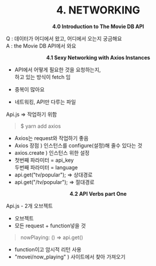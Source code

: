 <h1 align="center">
4. NETWORKING
</h1> 
<p align="center">
  <strong>4.0 Introduction to The Movie DB API</strong><br>
</p>

Q : 데이터가 어디에서 왔고, 어디에서 오는지 궁금해요 \
A : the Movie DB API에서 와요

<p align="center">
  <strong>4.1 Sexy Networking with Axios Instances</strong><br>
</p>

+ API에서 어떻게 필요한 것을 요청하는지, \
하고 있는 방식이 fetch 임

+ 중복이 많아요
+ 네트워킹, API만 다루는 파일

Api.js => 작업하기 위함
> $ yarn add axios
+ Axios는 request와 작업하기 좋음
+ Axios 장점 ) 인스턴스를 configure(설정)해 줄수 있다는 것
+ axios.create ) 인스턴스 위한 설정
+ 
  첫번째 파라미터 = api_key \
  두번째 파라미터 = language
+ api.get("tv/popular"); => 상대경로
+ api.get("/tv/popular"); => 절대경로

<p align="center">
  <strong>4.2 API Verbs part One</strong><br>
</p>

Api.js - 2개 오브젝트
+ 오브젝트
+ 모든 request + function넣을 것

> nowPlaying: () => api.get()
+ function이고 암시적 리턴 사용
+ "movei/now_playing" ) 사이트에서 찾아 가져오기